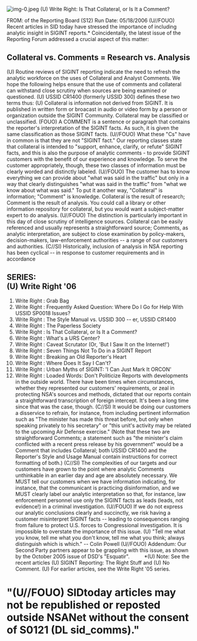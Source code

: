 ![img-0.jpeg](img-0.jpeg)
(U) Write Right: Is That Collateral, or Is It a Comment?

FROM:
of the Reporting Board (S12)
Run Date: 05/18/2006
(U//FOUO) Recent articles in SID today have stressed the importance of including analytic insight in SIGINT reports.* Coincidentally, the latest issue of the Reporting Forum addressed a crucial aspect of this matter:

## Collateral vs. Comments = Research vs. Analysis

(U) Routine reviews of SIGINT reporting indicate the need to refresh the analytic workforce on the uses of Collateral and Analyst Comments. We hope the following helps ensure that the use of comments and collateral can withstand close scrutiny when sources are being examined or questioned.
(U) USSID CR1400 (formerly USSID 300) defines these two terms thus:
(U) Collateral is information not derived from SIGINT. It is published in written form or broacast in audio or video form by a person or organization outside the SIGINT Community. Collateral may be classified or unclassified.
(FOUO) A COMMENT is a sentence or paragraph that contains the reporter's interpretation of the SIGINT facts. As such, it is given the same classification as those SIGINT facts.
(U//FOUO) What these "Cs" have in common is that they are not "SIGINT fact." Our reporting classes state that collateral is intended to "support, enhance, clarify, or refute" SIGINT facts, and this is also the purpose of analytic comments - to provide SIGINT customers with the benefit of our experience and knowledge. To serve the customer appropriately, though, these two classes of information must be clearly worded and distinctly labeled.
(U//FOUO) The customer has to know everything we can provide about "what was said in the traffic" but only in a way that clearly distinguishes "what was said in the traffic" from "what we know about what was said." To put it another way, "Collateral" is information; "Comment" is knowledge. Collateral is the result of research; Comment is the result of analysis. You could call a library or other information repository for collateral, but you would want a subject-matter expert to do analysis.
(U//FOUO) The distinction is particularly important in this day of close scrutiny of intelligence sources. Collateral can be easily referenced and usually represents a straightforward source; Comments, as analytic interpretation, are subject to close examination by policy-makers, decision-makers, law-enforcement authorities -- a range of our customers and authorities.
(C//SI) Historically, inclusion of analysis in NSA reporting has been cyclical -- in response to customer requirements and in accordance

## SERIES: <br> (U) Write Right '06

1. Write Right : Grab Bag
2. Write Right : Frequently Asked Question: Where Do I Go for Help With USSID SP0018 Issues?
3. Write Right : The Style Manual vs. USSID 300 -- er, USSID CR1400
4. Write Right : The Paperless Society
5. Write Right : Is That Collateral, or Is It a Comment?
6. Write Right : What's a URS Center?
7. Write Right : Caveat Scrutator (Or, 'But I Saw It on the Internet!')
8. Write Right : Seven Things Not To Do in a SIGINT Report
9. Write Right : Breaking an Old Reporter's Heart
10. Write Right : Where Does It Say I Can't?
11. Write Right : Urban Myths of SIGINT: 'I Can Just Mark It ORCON'
12. Write Right : Loaded Words: Don't
Politicize Reports
with developments in the outside world. There have been times when circumstances, whether they represented our customers' requirements, or zeal in protecting NSA's sources and methods, dictated that our reports contain a straightforward transcription of foreign intercept. It's been a long time since that was the case, though.
(C//SI) It would be doing our customers a disservice to refrain, for instance, from including pertinent information such as "The minister has made this threat before, but only when speaking privately to his secretary" or "this unit's activity may be related to the upcoming Air Defense exercise." (Note that these two are straightforward Comments; a statement such as "the minister's claim conflicted with a recent press release by his government" would be a Comment that includes Collateral; both USSID CR1400 and the Reporter's Style and Usage Manual contain instructions for correct formatting of both.)
(C//SI) The complexities of our targets and our customers have grown to the point where analytic Comments unthinkable in an earlier day and age are absolutely necessary. We MUST tell our customers when we have information indicating, for instance, that the communicant is practicing disinformation, and we MUST clearly label our analytic interpretation so that, for instance, law enforcement personnel use only the SIGINT facts as leads (leads, not evidence!) in a criminal investigation.
(U//FOUO) If we do not express our analytic conclusions clearly and succinctly, we risk having a customer misinterpret SIGINT facts -- leading to consequences ranging from failure to protect U.S. forces to Congressional investigation. It is impossible to overstate the importance of this issue.
(U) "Tell me what you know, tell me what you don't know, tell me what you think; always distinguish which is which." -- Colin Powell
(U//FOUO) Addendum: Our Second Party partners appear to be grappling with this issue, as shown by the October 2005 issue of DSD's "Esquatir". $\qquad$
*(U) Note: See the recent articles (U) SIGINT Reporting: The Right Stuff and (U) No Comment.
(U) For earlier articles, see the Write Right '05 series.

# "(U//FOUO) SIDtoday articles may not be republished or reposted outside NSANet without the consent of S0121 (DL sid_comms)."
